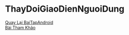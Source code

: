 # ThayDoiGiaoDienNguoiDung
[Quay Lại BaiTapAndroid](https://github.com/Vanngoc98/BaiTapAndroid)
</br>
[Bài Tham Khảo ](https://www.youtube.com/watch?time_continue=3&v=-mAgxwZgDzc&feature=emb_logo)
